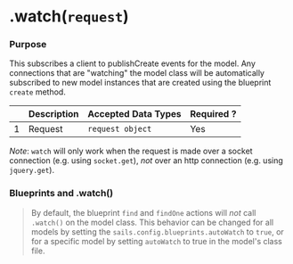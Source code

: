 # .watch(`request`)

### Purpose
This subscribes a client to publishCreate events for the model.  Any connections that are "watching" the model class will be automatically subscribed to new model instances that are created using the blueprint `create` method.

|   |     Description     | Accepted Data Types | Required ? |
|---|---------------------|---------------------|------------|
| 1 | Request   | `request object`  | Yes        |

*Note*: `watch` will only work when the request is made over a socket connection (e.g. using `socket.get`), *not* over an http connection (e.g. using `jquery.get`).

### Blueprints and .watch()
> By default, the blueprint `find` and `findOne` actions will *not* call `.watch()` on the model class.  This behavior can be changed for all models by setting the `sails.config.blueprints.autoWatch` to `true`, or for a specific model by setting `autoWatch` to true in the model's class file.


<docmeta name="uniqueID" value="watch67265">
<docmeta name="methodType" value="pubsub">
<docmeta name="importance" value="undefined">
<docmeta name="displayName" value=".watch()">

